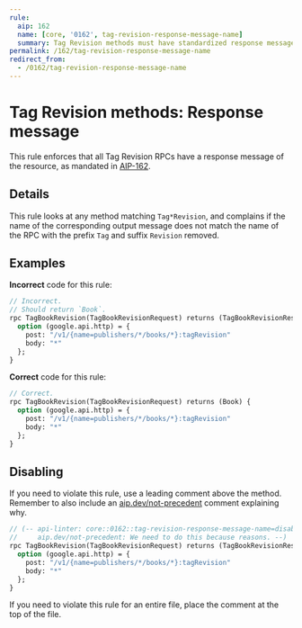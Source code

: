 ```yaml
---
rule:
  aip: 162
  name: [core, '0162', tag-revision-response-message-name]
  summary: Tag Revision methods must have standardized response message names.
permalink: /162/tag-revision-response-message-name
redirect_from:
  - /0162/tag-revision-response-message-name
---
```


# Tag Revision methods: Response message

This rule enforces that all Tag Revision RPCs have a response message of the
resource, as mandated in [AIP-162][].

## Details

This rule looks at any method matching `Tag*Revision`, and complains
if the name of the corresponding output message does not match the name of the
RPC with the prefix `Tag` and suffix `Revision` removed.

## Examples

**Incorrect** code for this rule:

```proto
// Incorrect.
// Should return `Book`.
rpc TagBookRevision(TagBookRevisionRequest) returns (TagBookRevisionResponse) {
  option (google.api.http) = {
    post: "/v1/{name=publishers/*/books/*}:tagRevision"
    body: "*"
  };
}
```

**Correct** code for this rule:

```proto
// Correct.
rpc TagBookRevision(TagBookRevisionRequest) returns (Book) {
  option (google.api.http) = {
    post: "/v1/{name=publishers/*/books/*}:tagRevision"
    body: "*"
  };
}
```

## Disabling

If you need to violate this rule, use a leading comment above the method.
Remember to also include an [aip.dev/not-precedent][] comment explaining why.

```proto
// (-- api-linter: core::0162::tag-revision-response-message-name=disabled
//     aip.dev/not-precedent: We need to do this because reasons. --)
rpc TagBookRevision(TagBookRevisionRequest) returns (TagBookRevisionResponse) {
  option (google.api.http) = {
    post: "/v1/{name=publishers/*/books/*}:tagRevision"
    body: "*"
  };
}
```

If you need to violate this rule for an entire file, place the comment at the
top of the file.

[aip-162]: https://aip.dev/162
[aip.dev/not-precedent]: https://aip.dev/not-precedent
